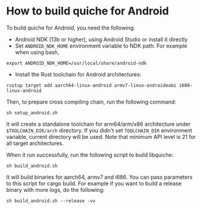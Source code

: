 # How to build quiche for Android

To build quiche for Android, you need the following:

- Android NDK (13b or higher), using Android Studio or install it directly
- Set `ANDROID_NDK_HOME` environment variable to NDK path. For example when using bash,

```
export ANDROID_NDK_HOME=/usr/local/share/android-ndk
```

- Install the Rust toolchain for Android architectures:

```
rustup target add aarch64-linux-android armv7-linux-androideabi i686-linux-android
```

Then, to prepare cross compiling chain, run the following command:

```
sh setup_android.sh
```

It will create a standalone toolchain for arm64/arm/x86 architecture under
`$TOOLCHAIN_DIR/arch` directory. If you didn't set `TOOLCHAIN_DIR` environment
variable, current directory will be used. Note that minimum API level is
21 for all target architectures.

When it run successfully, run the following script to build libquiche:

```
sh build_android.sh
```

It will build binaries for aarch64, armv7 and i686. You can pass parameters to this
script for cargo build. For example if you want to build a release binary with
more logs, do the following:

```
sh build_android.sh --release -vv
```
